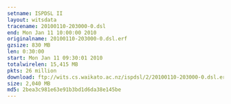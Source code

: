 ```yaml
---
setname: ISPDSL II
layout: witsdata
tracename: 20100110-203000-0.dsl
end: Mon Jan 11 10:00:00 2010
originalname: 20100110-203000-0.dsl.erf
gzsize: 830 MB
len: 0:30:00
start: Mon Jan 11 09:30:01 2010
totalwirelen: 15,415 MB
pkts: 26 million
download: ftp://wits.cs.waikato.ac.nz/ispdsl/2/20100110-203000-0.dsl.erf.gz
size: 2,040 MB
md5: 2bea3c981e63e91b3bd1d6da38e145be
---
```

